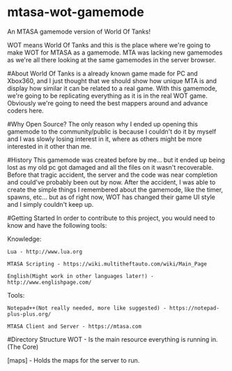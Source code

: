 # mtasa-wot-gamemode
An MTASA gamemode version of World Of Tanks!

WOT means World Of Tanks and this is the place where we're going to make WOT for MTASA as a gamemode.
MTA was lacking new gamemodes as we're all there looking at the same gamemodes in the server browser.

#About
World Of Tanks is a already known game made for PC and Xbox360, and I just thought that we should show how unique MTA is and display how similar it can be related to a real game. With this gamemode, we're going to be replicating everything as it is in the real WOT game. Obviously we're going to need the best mappers around and advance coders here.

#Why Open Source?
The only reason why I ended up opening this gamemode to the community/public is because I couldn't do it by myself and I was slowly losing interest in it, where as others might be more interested in it other than me.

#History
This gamemode was created before by me... but it ended up being lost as my old pc got damaged and all the files on it wasn't recoverable. Before that tragic accident, the server and the code was near completion and could've probably been out by now. After the accident, I was able to create the simple things I remembered about the gamemode, like the timer, spawns, etc... but as of right now, WOT has changed their game UI style and I simply couldn't keep up.

#Getting Started
In order to contribute to this project, you would need to know and have the following tools:

Knowledge:

    Lua - http://www.lua.org
    
    MTASA Scripting - https://wiki.multitheftauto.com/wiki/Main_Page
    
    English(Might work in other languages later!) - http://www.englishpage.com/
Tools:

    Notepad++(Not really needed, more like suggested) - https://notepad-plus-plus.org/
    
    MTASA Client and Server - https://mtasa.com

#Directory Structure
WOT - Is the main resource everything is running in. (The Core)

[maps] - Holds the maps for the server to run.
